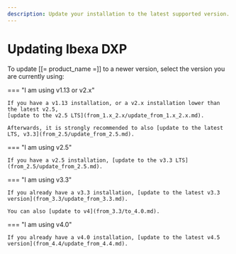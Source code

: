 ```yaml
---
description: Update your installation to the latest supported version.
---
```


# Updating Ibexa DXP

To update [[= product_name =]] to a newer version, select the version you are currently using:

=== "I am using v1.13 or v2.x"

    If you have a v1.13 installation, or a v2.x installation lower than the latest v2.5,
    [update to the v2.5 LTS](from_1.x_2.x/update_from_1.x_2.x.md).

    Afterwards, it is strongly recommended to also [update to the latest LTS, v3.3](from_2.5/update_from_2.5.md).

=== "I am using v2.5"

    If you have a v2.5 installation, [update to the v3.3 LTS](from_2.5/update_from_2.5.md).

=== "I am using v3.3"

    If you already have a v3.3 installation, [update to the latest v3.3 version](from_3.3/update_from_3.3.md).

    You can also [update to v4](from_3.3/to_4.0.md).

=== "I am using v4.0"

    If you already have a v4.0 installation, [update to the latest v4.5 version](from_4.4/update_from_4.4.md).
